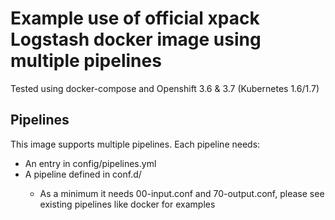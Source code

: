 # Example use of official xpack Logstash docker image using multiple pipelines

Tested using docker-compose and Openshift 3.6 & 3.7 (Kubernetes 1.6/1.7)

## Pipelines
This image supports multiple pipelines. Each pipeline needs:
* An entry in config/pipelines.yml 
* A pipeline defined in conf.d/<pipeline-name>
  * As a minimum it needs 00-input.conf and 70-output.conf, please see existing pipelines like docker for examples